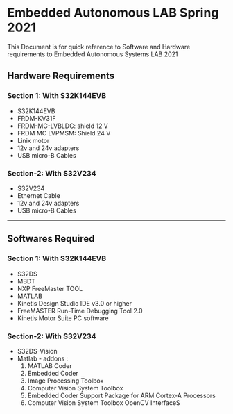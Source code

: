 # Embedded Autonomous LAB Spring 2021  
This Document is for quick reference to Software and Hardware requirements to Embedded Autonomous Systems LAB 2021
## Hardware Requirements  
###    Section 1: With S32K144EVB
* S32K144EVB
* FRDM-KV31F
* FRDM-MC-LVBLDC: shield 12 V
* FRDM MC LVPMSM: Shield 24 V 
* Linix motor 
* 12v and 24v adapters
* USB micro-B Cables  
### Section-2: With S32V234
* S32V234 
* Ethernet Cable
* 12v and 24v adapters
* USB micro-B Cables  

---
## Softwares Required
### Section 1: With S32K144EVB
*   S32DS
*   MBDT
*   NXP FreeMaster TOOL
*   MATLAB
*   Kinetis Design Studio IDE v3.0 or higher
*   FreeMASTER Run-Time Debugging Tool 2.0
*   Kinetis Motor Suite PC software

### Section-2: With S32V234
*   S32DS-Vision
*   Matlab - addons :
    1.  MATLAB Coder
    1.  Embedded Coder
    1.  Image Processing Toolbox
    1.  Computer Vision System Toolbox
    1.  Embedded Coder Support Package for ARM Cortex-A Processors
    1.  Computer Vision System Toolbox OpenCV InterfaceS
